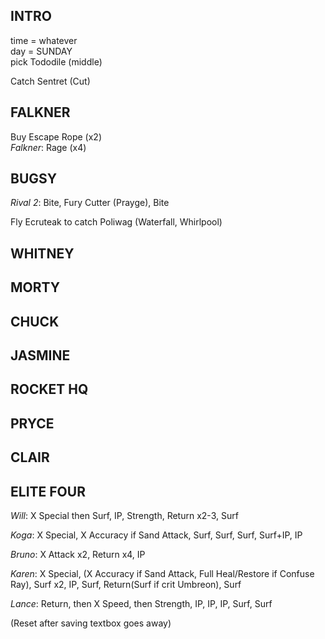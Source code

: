 ## INTRO

time = whatever  
day = SUNDAY  
pick Tododile (middle)  

Catch Sentret (Cut)

## FALKNER

Buy Escape Rope (x2)  
*Falkner*: Rage (x4)  

## BUGSY

*Rival 2*: Bite, Fury Cutter (Prayge), Bite  

Fly Ecruteak to catch Poliwag (Waterfall, Whirlpool)  


## WHITNEY


## MORTY


## CHUCK


## JASMINE


## ROCKET HQ


## PRYCE


## CLAIR


## ELITE FOUR

  *Will*: X Special then Surf, IP, Strength, Return x2-3, Surf  

  *Koga*: X Special, X Accuracy if Sand Attack, Surf, Surf, Surf, Surf+IP, IP  

  *Bruno*: X Attack x2, Return x4, IP  

  *Karen*: X Special, (X Accuracy if Sand Attack, Full Heal/Restore if Confuse Ray), Surf x2, IP, Surf, Return(Surf if crit Umbreon), Surf  

  *Lance*: Return, then X Speed, then Strength, IP, IP, IP, Surf, Surf  

(Reset after saving textbox goes away)  

